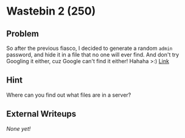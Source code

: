 # Wastebin 2 (250)

## Problem

So after the previous fiasco, I decided to generate a random `admin` password, and hide it in a file that no one will ever find. And don't try Googling it either, cuz Google can't find it either! Hahaha >:) [Link](http://web.easyctf.com:10207/2/index.php)

## Hint

Where can you find out what files are in a server?

## External Writeups

*None yet!*
